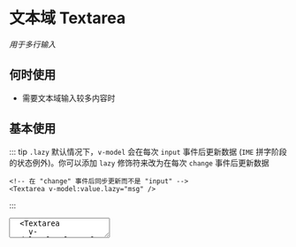 # 文本域 Textarea

<BackTop />
<Watermark fullscreen content="Vue Amazing UI" />

*用于多行输入*

## 何时使用

- 需要文本域输入较多内容时

<script setup lang="ts">
import { ref, watchEffect } from 'vue'
const value = ref('')
const lazyValue = ref('')
watchEffect(() => {
  console.log('value:', value.value)
})
watchEffect(() => {
  console.log('lazyValue:', lazyValue.value)
})
function onChange (e: Event) {
  console.log('change e:', e)
}
function onEnter (e: KeyboardEvent) {
  console.log('enter e:', e)
}
</script>

## 基本使用

::: tip `.lazy`
默认情况下，`v-model` 会在每次 `input` 事件后更新数据 (`IME` 拼字阶段的状态例外)。你可以添加 `lazy` 修饰符来改为在每次 `change` 事件后更新数据

```vue
<!-- 在 "change" 事件后同步更新而不是 "input" -->
<Textarea v-model:value.lazy="msg" />
```

:::

<Space vertical :width="480">
  <Textarea v-model:value="value" placeholder="Basic usage rows 2" :rows="2" @change="onChange" @enter="onEnter" />
  <Textarea
    v-model:value.lazy="lazyValue"
    placeholder="Lazy usage rows 2"
    :rows="2"
    @change="onChange"
    @enter="onEnter"
  />
</Space>

::: details Show Code

```vue
<script setup lang="ts">
import { ref, watchEffect } from 'vue'
const value = ref('')
const lazyValue = ref('')
watchEffect(() => {
  console.log('value:', value.value)
})
watchEffect(() => {
  console.log('lazyValue:', lazyValue.value)
})
function onChange (e: Event) {
  console.log('change e:', e)
}
function onEnter (e: KeyboardEvent) {
  console.log('enter e:', e)
}
</script>
<template>
  <Space vertical :width="480">
    <Textarea v-model:value="value" placeholder="Basic usage rows 2" :rows="2" @change="onChange" @enter="onEnter" />
    <Textarea
      v-model:value.lazy="lazyValue"
      placeholder="Lazy usage rows 2"
      :rows="2"
      @change="onChange"
      @enter="onEnter"
    />
  </Space>
</template>
```

:::

## 适应文本高度的文本域

<Space :width="480">
  <Textarea
    v-model:value="value"
    placeholder="Autosize height based on content lines"
    auto-size
  />
</Space>

::: details Show Code

```vue
<script setup lang="ts">
import { ref } from 'vue'
const value = ref('')
</script>
<template>
  <Space :width="480">
    <Textarea
      v-model:value="value"
      placeholder="Autosize height based on content lines"
      auto-size
    />
  </Space>
</template>
```

:::

## 自定义行数

<Space :width="480">
  <Textarea
    v-model:value="value"
    placeholder="Autosize height with minimum and maximum number of lines"
    :auto-size="{ minRows: 2, maxRows: 5 }"
  />
</Space>

::: details Show Code

```vue
<script setup lang="ts">
import { ref } from 'vue'
const value = ref('')
</script>
<template>
  <Space :width="480">
    <Textarea
      v-model:value="value"
      placeholder="Autosize height with minimum and maximum number of lines"
      :auto-size="{ minRows: 2, maxRows: 5 }"
    />
  </Space>
</template>
```

:::

## 带清除图标

<Space :width="480">
  <Textarea v-model:value="value" placeholder="textarea with clear icon" allow-clear />
</Space>

::: details Show Code

```vue
<script setup lang="ts">
import { ref } from 'vue'
const value = ref('')
</script>
<template>
  <Space :width="480">
    <Textarea v-model:value="value" placeholder="textarea with clear icon" allow-clear />
  </Space>
</template>
```

:::

## 带数字提示

<Space :width="480">
  <Textarea v-model:value="value" show-count :maxlength="10" />
</Space>

::: details Show Code

```vue
<script setup lang="ts">
import { ref } from 'vue'
const value = ref('')
</script>
<template>
  <Space :width="480">
    <Textarea v-model:value="value" show-count :maxlength="10" />
  </Space>
</template>
```

:::

## 禁用

<Space :width="480">
  <Textarea v-model:value="value" disabled />
</Space>

::: details Show Code

```vue
<script setup lang="ts">
import { ref } from 'vue'
const value = ref('')
</script>
<template>
  <Space :width="480">
    <Textarea v-model:value="value" disabled />
  </Space>
</template>
```

:::

## APIs

### Textarea

参数 | 说明 | 类型 | 默认值
-- | -- | -- | --
width | 文本域宽度，单位 `px` | string &#124; number | '100%'
allowClear | 可以点击清除图标删除内容 | boolean | false
autoSize | 自适应内容高度 | boolean &#124; {minRows\?: number, maxRows?: number} | false
disabled | 是否禁用 | boolean | false
placeholder | 文本域输入的占位符 | string | undefined
maxlength | 文字最大长度 | number | undefined
showCount | 是否展示字数 | boolean | false
value <Tag color="cyan">v-model</Tag> | 文本域内容 | string | undefined

## Events

名称 | 说明 | 类型
-- | -- | --
change | 文本域内容变化时的回调 | (e: Event) => void
enter | 按下回车的回调 | (e: Event) => void

